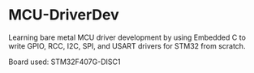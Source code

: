 # MCU-DriverDev
Learning bare metal MCU driver development by using Embedded C to write GPIO, RCC, I2C, SPI, and USART drivers for STM32 from scratch.

Board used: STM32F407G-DISC1 
